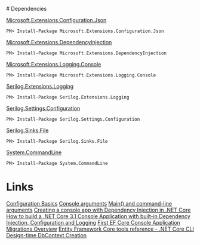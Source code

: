 ﻿﻿# Dependencies

[Microsoft.Extensions.Configuration.Json](https://www.nuget.org/packages/Microsoft.Extensions.Configuration.Json/)
```console
PM> Install-Package Microsoft.Extensions.Configuration.Json
```

[Microsoft.Extensions.DependencyInjection](https://www.nuget.org/packages/Microsoft.Extensions.DependencyInjection/)
```console
PM> Install-Package Microsoft.Extensions.DependencyInjection
```

[Microsoft.Extensions.Logging.Console](https://www.nuget.org/packages/Microsoft.Extensions.Logging.Console/)
```console
PM> Install-Package Microsoft.Extensions.Logging.Console
```

[Serilog.Extensions.Logging](https://www.nuget.org/packages/Serilog.Extensions.Logging)
```console
PM> Install-Package Serilog.Extensions.Logging
```

[Serilog.Settings.Configuration](https://www.nuget.org/packages/Serilog.Settings.Configuration)
```console
PM> Install-Package Serilog.Settings.Configuration
```

[Serilog.Sinks.File](https://www.nuget.org/packages/Serilog.Sinks.File)
```console
PM> Install-Package Serilog.Sinks.File
```

[System.CommandLine](https://www.nuget.org/packages/System.CommandLine)
```console
PM> Install-Package System.CommandLine
```

# Links
[Configuration Basics](https://github.com/serilog/serilog/wiki/Configuration-Basics)
[Console arguments](https://stackoverflow.com/questions/6151036/console-app-arguments-how-arguments-are-passed-to-main-method)
[Main() and command-line arguments](https://learn.microsoft.com/en-us/dotnet/csharp/fundamentals/program-structure/main-command-line)
[Creating a console app with Dependency Injection in .NET Core](https://siderite.dev/blog/creating-console-app-with-dependency-injection-in-/)
[How to build a .NET Core 3.1 Console Application with built-in Dependency Injection, Configuration and Logging](https://github.com/fedeantuna/ConsoleAppWithDI)
[First EF Core Console Application](https://www.entityframeworktutorial.net/efcore/entity-framework-core-console-application.aspx)
[Migrations Overview](https://learn.microsoft.com/en-us/ef/core/managing-schemas/migrations/?tabs=dotnet-core-cli)
[Entity Framework Core tools reference - .NET Core CLI](https://learn.microsoft.com/en-us/ef/core/cli/dotnet)
[Design-time DbContext Creation](https://learn.microsoft.com/en-us/ef/core/cli/dbcontext-creation?tabs=dotnet-core-cli)